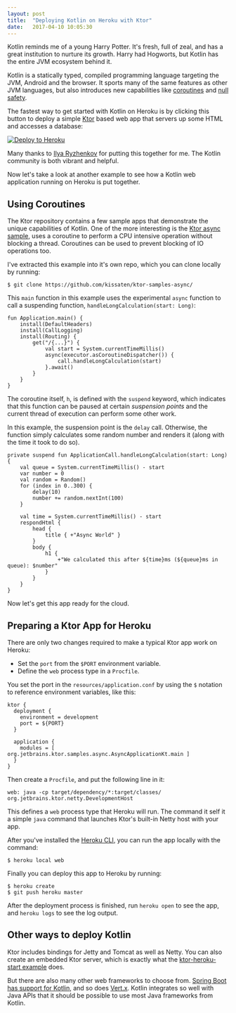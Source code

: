 ```yaml
---
layout: post
title:  "Deploying Kotlin on Heroku with Ktor"
date:   2017-04-10 10:05:30
---
```


Kotlin reminds me of a young Harry Potter. It's fresh, full of zeal, and has a
great institution to nurture its growth. Harry had Hogworts, but Kotlin has the
entire JVM ecosystem behind it.

Kotlin is a statically typed, compiled programming language targeting the JVM,
Android and the browser. It sports many of the same features as other JVM
languages, but also introduces new capabilities like
[coroutines](https://kotlinlang.org/docs/reference/coroutines.html) and
[null safety](https://kotlinlang.org/docs/reference/null-safety.html).

The fastest way to get started with Kotlin on Heroku is by clicking this button
to deploy a simple [Ktor](https://github.com/Kotlin/ktor) based web app
that servers up some HTML and accesses a database:

[![Deploy to Heroku](https://camo.githubusercontent.com/c0824806f5221ebb7d25e559568582dd39dd1170/68747470733a2f2f7777772e6865726f6b7563646e2e636f6d2f6465706c6f792f627574746f6e2e706e67)](https://dashboard.heroku.com/new?&template=https%3A%2F%2Fgithub.com%2Forangy%2Fktor-heroku-start)

Many thanks to [Ilya Ryzhenkov](https://twitter.com/orangy) for putting this together for me. The Kotlin
community is both vibrant and helpful.

Now let's take a look at another example to see how a Kotlin web application
running on Heroku is put together.

## Using Coroutines

The Ktor repository contains a few sample apps that demonstrate the
unique capabilities of Kotlin. One of the more interesting
is the
[Ktor async sample](https://github.com/Kotlin/ktor/tree/master/ktor-samples/ktor-samples-async),
uses a coroutine to perform a CPU intensive operation without blocking a thread.
Coroutines can be used to  prevent blocking of IO operations too.

I've extracted this example into it's own repo, which you can clone locally by
running:

```sh-session
$ git clone https://github.com/kissaten/ktor-samples-async/
```

This `main` function in this example uses the experimental `async` function to call
a suspending function, `handleLongCalculation(start: Long)`:

```
fun Application.main() {
    install(DefaultHeaders)
    install(CallLogging)
    install(Routing) {
        get("/{...}") {
            val start = System.currentTimeMillis()
            async(executor.asCoroutineDispatcher()) {
                call.handleLongCalculation(start)
            }.await()
        }
    }
}
```

The coroutine itself, `h`, is defined with the `suspend` keyword, which indicates
that this function can be paused at certain *suspension
points* and the current thread of execution
can perform some other work.

In this example, the suspension point is the `delay` call. Otherwise, the function
simply calculates some random number and renders it (along with the time it took to do so).

```
private suspend fun ApplicationCall.handleLongCalculation(start: Long) {
    val queue = System.currentTimeMillis() - start
    var number = 0
    val random = Random()
    for (index in 0..300) {
        delay(10)
        number += random.nextInt(100)
    }

    val time = System.currentTimeMillis() - start
    respondHtml {
        head {
            title { +"Async World" }
        }
        body {
            h1 {
                +"We calculated this after ${time}ms (${queue}ms in queue): $number"
            }
        }
    }
}
```

Now let's get this app ready for the cloud.

## Preparing a Ktor App for Heroku

There are only two changes required to make a typical Ktor app work on Heroku:

* Set the `port` from the `$PORT` environment variable.
* Define the `web` process type in a `Procfile`.

You set the port in the `resources/application.conf` by using the `$` notation to
reference environment variables, like this:

```
ktor {
  deployment {
    environment = development
    port = ${PORT}
  }

  application {
    modules = [ org.jetbrains.ktor.samples.async.AsyncApplicationKt.main ]
  }
}
```

Then create a `Procfile`, and put the following line in it:

```
web: java -cp target/dependency/*:target/classes/ org.jetbrains.ktor.netty.DevelopmentHost
```

This defines a `web` process type that Heroku will run. The command it self it
a simple `java` command that launches Ktor's built-in Netty host with your app.

After you've installed the [Heroku CLI](), you can run the app locally with
the command:

```
$ heroku local web
```

Finally you can deploy this app to Heroku by running:

```sh-session
$ heroku create
$ git push heroku master
```

After the deployment process is finished, run `heroku open` to see the app, and
`heroku logs` to see the log output.

## Other ways to deploy Kotlin

Ktor includes bindings for Jetty and Tomcat as well as Netty. You can also create
an embedded Ktor server, which is exactly what the
[ktor-heroku-start example](https://github.com/orangy/ktor-heroku-start) does.

But there are also many other web frameworks to choose from. [Spring Boot has
support for Kotlin](https://spring.io/blog/2016/02/15/developing-spring-boot-applications-with-kotlin),
and so does [Vert.x](https://github.com/vert-x3/vertx-examples/tree/master/kotlin-example).
Kotlin integrates so well with Java APIs that it should be possible to use most Java frameworks from Kotlin.
